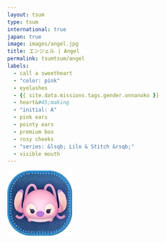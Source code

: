 ```yaml
---
layout: tsum
type: tsum
international: true
japan: true
image: images/angel.jpg
title: エンジェル | Angel
permalink: tsumtsum/angel
labels:
  - call a sweetheart
  - "color: pink"
  - eyelashes
  - {{ site.data.missions.tags.gender.onnanoko }}
  - heart&#45;making
  - "initial: A"
  - pink ears
  - pointy ears
  - premium box
  - rosy cheeks
  - "series: &lsqb; Lilo & Stitch &rsqb;"
  - visible mouth
---
```

<img class="ui image" src="../images/angel.jpg">

